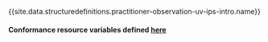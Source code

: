 {{site.data.structuredefinitions.practitioner-observation-uv-ips-intro.name}}

#### Conformance resource variables defined [here](http://wiki.hl7.org/index.php?title=IG_Publisher_Documentation#Jekyll)
